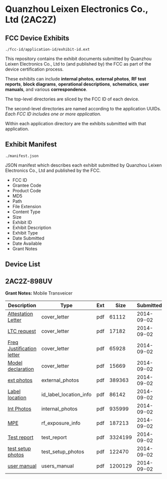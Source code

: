 # Quanzhou Leixen Electronics Co., Ltd (2AC2Z)
## FCC Device Exhibits

```
./fcc-id/application-id/exhibit-id.ext
```

This repository contains the exhibit documents submitted by Quanzhou Leixen Electronics Co., Ltd to (and published by) the FCC as part of the device certification process.

These exhibits can include **internal photos**, **external photos**, **RF test reports**, **block diagrams**, **operational descriptions**, **schematics**, **user manuals**, and various **correspondence**.

The top-level directories are sliced by the FCC ID of each device.

The second-level directories are named according to the application UUIDs. *Each FCC ID includes one or more application.*

Within each application directory are the exhibits submitted with that application. 

## Exhibit Manifest

```
./manifest.json
```

JSON manifest which describes each exhibit submitted by Quanzhou Leixen Electronics Co., Ltd and published by the FCC.

- FCC ID
- Grantee Code
- Product Code
- MD5
- Path
- File Extension
- Content Type
- Size
- Exhibit ID
- Exhibit Description
- Exhibit Type
- Date Submitted
- Date Available
- Grant Notes

## Device List
## 2AC2Z-898UV
**Grant Notes:** Mobile Transveicer

| Description | Type | Ext | Size | Submitted | Available |
| ----------- | ---- | --- | ---- | --------- | --------- |
| [Attestation Letter](2AC2Z-898UV/1f24d885ef0214a88ad679790419f41c/2374864.pdf) | cover_letter | pdf | 61112 | 2014-09-02 | 2014-09-02 |
| [LTC request](2AC2Z-898UV/1f24d885ef0214a88ad679790419f41c/2374865.pdf) | cover_letter | pdf | 17182 | 2014-09-02 | 2014-09-02 |
| [Freq Justification letter](2AC2Z-898UV/1f24d885ef0214a88ad679790419f41c/2374869.pdf) | cover_letter | pdf | 65928 | 2014-09-02 | 2014-09-02 |
| [Model declaration](2AC2Z-898UV/1f24d885ef0214a88ad679790419f41c/2374872.pdf) | cover_letter | pdf | 15669 | 2014-09-02 | 2014-09-02 |
| [ext photos](2AC2Z-898UV/1f24d885ef0214a88ad679790419f41c/2374866.pdf) | external_photos | pdf | 389363 | 2014-09-02 | 2014-09-02 |
| [Label location](2AC2Z-898UV/1f24d885ef0214a88ad679790419f41c/2374867.pdf) | id_label_location_info | pdf | 86142 | 2014-09-02 | 2014-09-02 |
| [Int Photos](2AC2Z-898UV/1f24d885ef0214a88ad679790419f41c/2374870.pdf) | internal_photos | pdf | 935999 | 2014-09-02 | 2014-09-02 |
| [MPE](2AC2Z-898UV/1f24d885ef0214a88ad679790419f41c/2374871.pdf) | rf_exposure_info | pdf | 187213 | 2014-09-02 | 2014-09-02 |
| [Test report](2AC2Z-898UV/1f24d885ef0214a88ad679790419f41c/2374868.pdf) | test_report | pdf | 3324199 | 2014-09-02 | 2014-09-02 |
| [test setup photos](2AC2Z-898UV/1f24d885ef0214a88ad679790419f41c/2374873.pdf) | test_setup_photos | pdf | 122470 | 2014-09-02 | 2014-09-02 |
| [user manual](2AC2Z-898UV/1f24d885ef0214a88ad679790419f41c/2374874.pdf) | users_manual | pdf | 1200129 | 2014-09-02 | 2014-09-02 |
